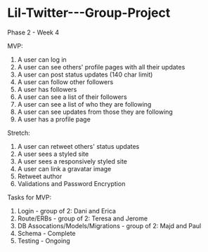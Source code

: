 # Lil-Twitter---Group-Project
Phase 2 - Week 4

MVP:
1. A user can log in
2. A user can see others' profile pages with all their updates
3. A user can post status updates (140 char limit)
4. A user can follow other followers
5. A user has followers
6. A user can see a list of their followers
7. A user can see a list of who they are following
8. A user can see updates from those they are following
9. A user has a profile page

Stretch:
1. A user can retweet others' status updates
2. A user sees a styled site
3. A user sees a responsively styled site
4. A user can link a gravatar image
5. Retweet author
6. Validations and Password Encryption

Tasks for MVP:
1. Login - group of 2: Dani and Erica
2. Route/ERBs - group of 2: Teresa and Jerome
3. DB Assocations/Models/Migrations - group of 2: Majd and Paul
4. Schema - Complete
5. Testing - Ongoing

